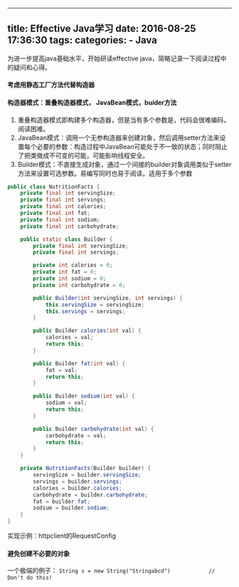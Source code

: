 -----
title: Effective Java学习
date: 2016-08-25 17:36:30
tags: 
categories: 
    - Java
-----

为进一步提高java基础水平，开始研读effective java，简略记录一下阅读过程中的疑问和心得。

<!-- more -->

#### 考虑用静态工厂方法代替构造器


#### 构造器模式：重叠构造器模式， JavaBean模式，buider方法

1. 重叠构造器模式即构建多个构造器，但是当有多个参数是，代码会很难编码，阅读困难。
2. JavaBean模式：调用一个无参构造器来创建对象，然后调用setter方法来设置每个必要的参数：构造过程中JavaBean可能处于不一致的状态；同时阻止了把类做成不可变的可能，可能影响线程安全。
3. Builder模式：不直接生成对象，通过一个间接的builder对象调用类似于setter方法来设置可选参数。易编写同时也易于阅读。适用于多个参数

``` Java
public class NutritionFacts {
    private final int servingSize;
    private final int servings;
    private final int calories;
    private final int fat;
    private final int sodium;
    private final int carbohydrate;

    public static class Builder {
        private final int servingSize;
        private final int servings;

        private int calories = 0;
        private int fat = 0;
        private int sodium = 0;
        private int carbohydrate = 0;

        public Builder(int servingSize, int servings) {
            this.servingSize = servingSize;
            this.servings = servings;
        }

        public Builder calories(int val) {
            calories = val;
            return this;
        }

        public Builder fat(int val) {
            fat = val;
            return this;
        }

        public Builder sodium(int val) {
            sodium = val;
            return this;
        }

        public Builder carbohydrate(int val) {
            carbohydrate = val;
            return this;
        }
    }

    private NutritionFacts(Builder builder) {
        servingSize = builder.servingSize;
        servings = builder.servings;
        calories = builder.calories;
        carbohydrate = builder.carbohydrate;
        fat = builder.fat;
        sodium = builder.sodium;
    }
}
```

实现示例：httpclient的RequestConfig

#### 避免创建不必要的对象

一个极端的例子：
`String s = new String("Stringabcd")            // Don't do this!`

